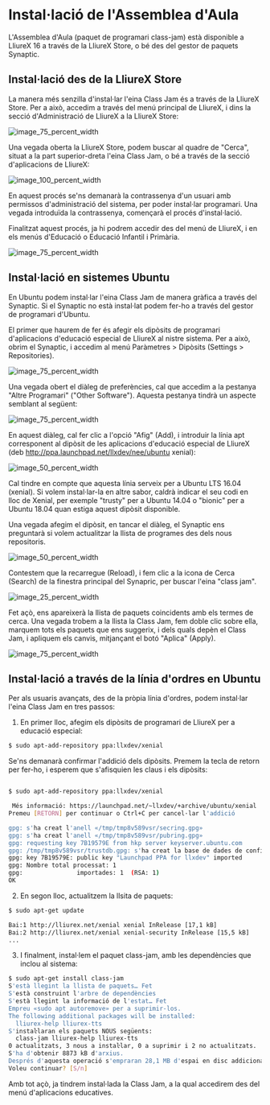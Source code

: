 # Instal·lació de l'Assemblea d'Aula

L'Assemblea d'Aula (paquet de programari class-jam) està disponible a LliureX 16 a través de la LliureX Store, o bé des del gestor de paquets Synaptic.

## Instal·lació des de la LliureX Store

La manera més senzilla d'instal·lar l'eina Class Jam és a través de la LliureX Store. Per a això, accedim a través del menú principal de LliureX, i dins la secció d'Administració de LliureX a la LliureX Store:

![image_75_percent_width](1.2.instalacio/2.1.store.png)

Una vegada oberta la LliureX Store, podem buscar al quadre de "Cerca", situat a la part superior-dreta l'eina Class Jam, o bé a través de la secció d'aplicacions de LliureX:

![image_100_percent_width](1.2.instalacio/2.2.instalacio_assemblea.png)

En aquest procés se'ns demanarà la contrassenya d'un usuari amb permissos d'administració del sistema, per poder instal·lar programari. Una vegada introduïda la contrassenya, començarà el procés d'instal·lació.

Finalitzat aquest procés, ja hi podrem accedir des del menú de LliureX, i en els menús d'Educació o Educació Infantil i Primària.

![image_75_percent_width](1.2.instalacio/2.3.menu_ppal_assemblea.png)


## Instal·lació en sistemes Ubuntu

En Ubuntu podem instal·lar l'eina Class Jam de manera gràfica a través del Synaptic. Si el Synaptic no està instal·lat podem fer-ho a través del gestor de programari d'Ubuntu.

El primer que haurem de fer és afegir els dipòsits de programari d'aplicacions d'educació especial de LliureX al nistre sistema. Per a això, obrim el Synaptic, i accedim al menú Paràmetres > Dipòsits (Settings > Repositories).

![image_75_percent_width](1.2.instalacio/synaptic_1.png)

Una vegada obert el diàleg de preferències, cal que accedim a la pestanya "Altre Programari" ("Other Software"). Aquesta pestanya tindrà un aspecte semblant al següent:

![image_75_percent_width](1.2.instalacio/synaptic_2.png)

En aquest diàleg, cal fer clic a l'opció "Afig" (Add), i introduir la línia apt corresponent al dipòsit de les aplicacions d'educació especial de LliureX (deb http://ppa.launchpad.net/llxdev/nee/ubuntu xenial):

![image_50_percent_width](1.2.instalacio/synaptic_3.png)

Cal tindre en compte que aquesta línia serveix per a Ubuntu LTS 16.04 (xenial). Si volem instal·lar-la en altre sabor, caldrà indicar el seu codi en lloc de Xenial, per exemple "trusty" per a Ubuntu 14.04 o "bionic" per a Ubuntu 18.04 quan estiga aquest dipòsit disponible.

Una vegada afegim el dipòsit, en tancar el diàleg, el Synaptic ens preguntarà si volem actualitzar la llista de programes des dels nous repositoris. 

![image_50_percent_width](1.2.instalacio/synaptic_4.png)

Contestem que la recarregue (Reload), i fem clic a la icona de Cerca (Search) de la finestra principal del Synapric, per buscar l'eina "class jam".

![image_25_percent_width](1.2.instalacio/synaptic_5.png)

Fet açò, ens apareixerà la llista de paquets coincidents amb els termes de cerca. Una vegada trobem a la llista la Class Jam, fem doble clic sobre ella, marquem tots els paquets que ens suggerix, i dels quals depèn el Class Jam, i apliquem els canvis, mitjançant el botó "Aplica" (Apply).

![image_75_percent_width](1.2.instalacio/synaptic_6.png)


## Instal·lació a través de la línia d'ordres en Ubuntu

Per als usuaris avançats, des de la pròpia línia d'ordres, podem instal·lar l'eina Class Jam en tres passos:

1. En primer lloc, afegim els dipòsits de programari de LliureX per a educació especial:

```bash
$ sudo apt-add-repository ppa:llxdev/xenial
```

Se'ns demanarà confirmar l'addició dels dipòsits. Premem la tecla de retorn per fer-ho, i esperem que s'afisquien les claus i els dipòsits:

```bash

$ sudo apt-add-repository ppa:llxdev/xenial

 Més informació: https://launchpad.net/~llxdev/+archive/ubuntu/xenial
Premeu [RETORN] per continuar o Ctrl+C per cancel·lar l'addició

gpg: s'ha creat l'anell «/tmp/tmp8v589vsr/secring.gpg»
gpg: s'ha creat l'anell «/tmp/tmp8v589vsr/pubring.gpg»
gpg: requesting key 7B19579E from hkp server keyserver.ubuntu.com
gpg: /tmp/tmp8v589vsr/trustdb.gpg: s'ha creat la base de dades de confiança
gpg: key 7B19579E: public key "Launchpad PPA for llxdev" imported
gpg: Nombre total processat: 1
gpg:               importades: 1  (RSA: 1)
OK
```

2. En segon lloc, actualitzem la llsita de paquets:

```bash
$ sudo apt-get update

Bai:1 http://lliurex.net/xenial xenial InRelease [17,1 kB]
Bai:2 http://lliurex.net/xenial xenial-security InRelease [15,5 kB]     
...
```

3. I finalment, instal·lem el paquet class-jam, amb les dependències que inclou al sistema:

```bash
$ sudo apt-get install class-jam
S'està llegint la llista de paquets… Fet 
S'està construint l'arbre de dependències       
S'està llegint la informació de l'estat… Fet
Empreu «sudo apt autoremove» per a suprimir-los.
The following additional packages will be installed:
  lliurex-help lliurex-tts
S'instaŀlaran els paquets NOUS següents:
  class-jam lliurex-help lliurex-tts
0 actualitzats, 3 nous a instaŀlar, 0 a suprimir i 2 no actualitzats.
S'ha d'obtenir 8873 kB d'arxius.
Després d'aquesta operació s'empraran 28,1 MB d'espai en disc addicional.
Voleu continuar? [S/n] 
```


Amb tot açò, ja tindrem instal·lada la Class Jam, a la qual accedirem des del menú d'aplicacions educatives.